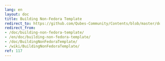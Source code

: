 ```yaml
---
lang: en
layout: doc
title: Building Non-Fedora Template
redirect_to: https://github.com/Qubes-Community/Contents/blob/master/docs/building/building-non-fedora-template.md
redirect_from:
- /doc/building-non-fedora-template/
- /en/doc/building-non-fedora-template/
- /doc/BuildingNonFedoraTemplate/
- /wiki/BuildingNonFedoraTemplate/
ref: 117
---
```


